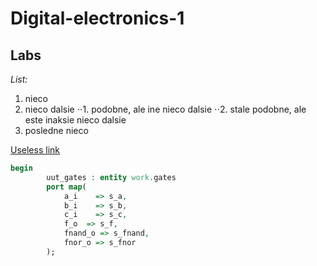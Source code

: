 # **Digital-electronics-1**
## **Labs**

*List:*
1. nieco
2. nieco dalsie
⋅⋅1. podobne, ale ine nieco dalsie
⋅⋅2. stale podobne, ale este inaksie nieco dalsie
3. posledne nieco

[Useless link](https://github.com/SamuelBlecha/Digital-electronics-1/blob/main/README.md)



```vhdl
begin
        uut_gates : entity work.gates
        port map(
            a_i    => s_a,
            b_i    => s_b,
            c_i    => s_c,
            f_o  => s_f,
            fnand_o => s_fnand,
            fnor_o => s_fnor
        );
```
